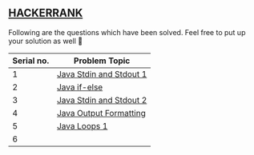 <h2><a href="https://www.hackerrank.com/">HACKERRANK</a></h2>
<p>Following are the questions which have been solved. Feel free to put up your solution as well 🙂</p>

| Serial no. | <b>Problem Topic</b> |
| --- | --- |  
| 1 | <a href="https://github.com/Swarzinium-369/Java-Everyday/blob/main/1-Everyday-Java-qa/1-Hackerrank%20qa/1-Java%20stdin%20and%20stdout.java">Java Stdin and Stdout 1</a> |
| 2 | <a href="https://github.com/Swarzinium-369/Java-Everyday/blob/main/1-Everyday-Java-qa/1-Hackerrank%20qa/1-Java(Basic)/2-Java%20If-else.java">Java if-else</a> |
| 3 | <a href="https://github.com/Swarzinium-369/Java-Everyday/blob/main/1-Everyday-Java-qa/1-Hackerrank%20qa/1-Java(Basic)/3-Java%20Stdin%20and%20Stdout%202.java">Java Stdin and Stdout 2</a> |
| 4 | <a href="https://github.com/Swarzinium-369/Java-Everyday/blob/main/1-Everyday-Java-qa/1-Hackerrank%20qa/1-Java(Basic)/4-Java%20output%20formatting.java">Java Output Formatting</a> |
| 5 | <a href="https://github.com/Swarzinium-369/Java-Everyday/blob/main/1-Everyday-Java-qa/1-Hackerrank%20qa/1-Java(Basic)/5-Java%20Loops%201.java">Java Loops 1</a> |
| 6 |  |
